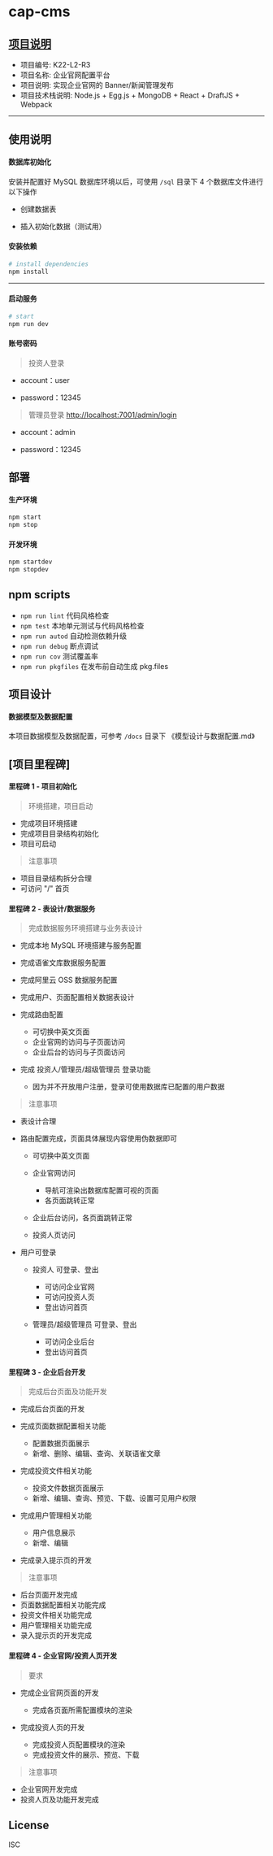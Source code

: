 # cap-cms

## [项目说明](https://www.yuque.com/lanbaixin/xuqmuw/qrgbai)

* 项目编号: K22-L2-R3
* 项目名称: 企业官网配置平台
* 项目说明: 实现企业官网的 Banner/新闻管理发布
* 项目技术栈说明: Node.js + Egg.js + MongoDB + React + DraftJS + Webpack

---
## 使用说明
#### 数据库初始化

安装并配置好 MySQL 数据库环境以后，可使用 `/sql` 目录下 4 个数据库文件进行以下操作

* 创建数据表

* 插入初始化数据（测试用）

#### 安装依赖

``` sh
# install dependencies
npm install
```

---

#### 启动服务

``` sh
# start
npm run dev
```

#### 账号密码

> 投资人登录

* account：user

* password：12345

> 管理员登录 <http://localhost:7001/admin/login>

* account：admin

* password：12345

## 部署

#### 生产环境

```bash
npm start
npm stop
```

#### 开发环境

```bash
npm startdev
npm stopdev
```

## npm scripts

* `npm run lint` 代码风格检查
* `npm test` 本地单元测试与代码风格检查
* `npm run autod` 自动检测依赖升级
* `npm run debug` 断点调试
* `npm run cov` 测试覆盖率
* `npm run pkgfiles` 在发布前自动生成 pkg.files

## 项目设计

#### 数据模型及数据配置

本项目数据模型及数据配置，可参考 `/docs` 目录下 《模型设计与数据配置.md》


## [项目里程碑]

#### 里程碑 1 - 项目初始化

> 环境搭建，项目启动

* 完成项目环境搭建
* 完成项目目录结构初始化
* 项目可启动

> 注意事项

* 项目目录结构拆分合理
* 可访问 "/" 首页

#### 里程碑 2 - 表设计/数据服务

> 完成数据服务环境搭建与业务表设计

* 完成本地 MySQL 环境搭建与服务配置
* 完成语雀文库数据服务配置
* 完成阿里云 OSS 数据服务配置
* 完成用户、页面配置相关数据表设计
* 完成路由配置

  * 可切换中英文页面
  * 企业官网的访问与子页面访问
  * 企业后台的访问与子页面访问

* 完成 投资人/管理员/超级管理员 登录功能

  * 因为并不开放用户注册，登录可使用数据库已配置的用户数据

> 注意事项

* 表设计合理
* 路由配置完成，页面具体展现内容使用伪数据即可

  * 可切换中英文页面
  * 企业官网访问

    * 导航可渲染出数据库配置可视的页面
    * 各页面跳转正常

  * 企业后台访问，各页面跳转正常
  * 投资人页访问

* 用户可登录

  * 投资人 可登录、登出

    * 可访问企业官网
    * 可访问投资人页
    * 登出访问首页

  * 管理员/超级管理员  可登录、登出

    * 可访问企业后台
    * 登出访问首页

#### 里程碑 3 - 企业后台开发

> 完成后台页面及功能开发

* 完成后台页面的开发
* 完成页面数据配置相关功能

  * 配置数据页面展示
  * 新增、删除、编辑、查询、关联语雀文章

* 完成投资文件相关功能

  * 投资文件数据页面展示
  * 新增、编辑、查询、预览、下载、设置可见用户权限

* 完成用户管理相关功能

  * 用户信息展示
  * 新增、编辑

* 完成录入提示页的开发

> 注意事项

* 后台页面开发完成
* 页面数据配置相关功能完成
* 投资文件相关功能完成
* 用户管理相关功能完成
* 录入提示页的开发完成

#### 里程碑 4 - 企业官网/投资人页开发

> 要求

* 完成企业官网页面的开发

  * 完成各页面所需配置模块的渲染

* 完成投资人页的开发

  * 完成投资人页配置模块的渲染
  * 完成投资文件的展示、预览、下载

> 注意事项

* 企业官网开发完成
* 投资人页及功能开发完成

## License

ISC
